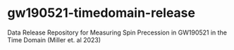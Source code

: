 # gw190521-timedomain-release
Data Release Repository for Measuring Spin Precession in GW190521 in the Time Domain (Miller et. al 2023)
